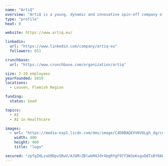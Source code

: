 ```yaml
---
name: "ArtiQ"
overview: "ArtiQ is a young, dynamic and innovative spin-off company of the University of Leuven (Belgium). Company is founded in early 2019 by four committed founders with a long history in respiratory medicine, medical devices and artificial intelligence. Working on a junction of multidisciplinary fields, founders identified opportunity and value that novel technologies could bring to all parties in a respiratory setting: patients, doctors, healthcare system and industry."
type: "profile"
heat: 0

website: https://www.artiq.eu/

linkedin:
  url: "https://www.linkedin.com/company/artiq-eu"
  followers: 651

crunchbase:
  url: "https://www.crunchbase.com/organization/artiq"

size: 2-10 employees
yearFounded: 2019
locations:
  - Leuven, Flemish Region

funding:
  status: Seed

topics:
  - AI
  - AI in Healthcare

images:
  - url: "https://media-exp1.licdn.com/dms/image/C4D0BAQEVVKVOLgh_dg/company-logo_200_200/0?e=1593043200&v=beta&t=AcJ2jMJmwpVcjpsYNw-g1QPFAAHNFNuR82AEwbK-_9k"
    width: 400
    height: 400
    title: "logo"

secured: "zpfgZHLzuU9DpvSRwV/AJGMrZBlwkM4Jd+4bgRYgF97f3W3oKsguDdTxBY0AL115pPAMICFwqHuR4QfUR+YKFhV0H3K1WKhQlPGGmfxgWcjQgcYsS4F3+wmXQ/L5mzoGpPKb3rljHIpkjyEPdLEkREQQq2aR6eiJfsWop5Xf6h9ikUtpqMRQpQWL6aF1V1dUMujazKIUbgl4euZt7h161JCSKrmXI2AuTIerHo6t56JWrGSbJvz4hJg4y452HFQhDWNFcgghougZ2Zwu2LB0PzRDd9tqCfsTV0BT2koqZPH8KPu9EKBwPBKUMEU1q7818RG4sXpOYgVe7IZw5NxJZw==;aFKMX35726ABb05IUpy2UA=="
---
```


